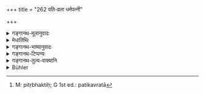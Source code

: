 +++
title = "262 पति-व्रता धर्मपत्नी"

+++

<details><summary>गङ्गानथ-मूलानुवादः</summary>

The lawful wife, devoted to her husband and intent upon the worshipping of the Pitṛs, should, if desirous of a son, eat in the proper manner, the middlemost ball.—(262)
</details>

<details><summary>मेधातिथिः</summary>

आद्यन्तयोः पिण्डयोर् एषा प्रतिपत्तिः । **मध्यमं तु ततः** । तेषां पिण्डानां यो मध्यमः तं **धर्मपत्नी** पुत्रार्थिनी **अद्यात्** । या न कामार्थमूढा । पतिर् एव मया परिचरणीयो मनसापि व्यभिचारो न कर्तव्य इति यस्या नियमः सा **पतिव्रता** पतिक्भक्ता[^४८२] । **पितृपूजने** श्राद्धादिकर्मणि **तत्परा** श्रद्धावती । प्रयत्नेन तदाराधनादौ प्रवर्तते । **संयग् अद्याद्** आचमनादिविधिना नियमेन च ॥ ३.२५२ ॥


[^४८२]:
     M: pitṛbhaktiḥ; G 1st ed.: patikavratā
</details>

<details><summary>गङ्गानथ-भाष्यानुवादः</summary>

The modes of disposal mentioned above apply to the first and the last balls; but the middlemost of the balls the lawful wife, desiring a son, should eat; *i.e*., the wife who has not been married merely for the sake of pleasure.

‘*Devoted to her husband*;’—one who makes it her vow that—‘I shall serve my husband alone, even in my mind I shall never entertain even a thought of faithlessness to him.’

‘*Intent upon*’—with full faith in—‘*the worshipping*’—the *śrāddha* and other rites—‘*of the Pitṛs*.’ That is, she betakes herself with great care to the performance of these.

‘*Should eat in the proper manner*—*i.e*., fully observing the rules regarding the rinsing of the mouth and sipping of.water etc., etc.—(262)
</details>

<details><summary>गङ्गानथ-टिप्पन्यः</summary>

“There are many such magical ceremonies in the Sāmavidhāna and the Ṛgvidhāna”.—Burnell.

This verse is quoted in *Parāśaramādhava* (Ācāra, p. 759) without any comment;—in *Aparārka* (p. 550);—in *Śrāddhakriyākaumudī* (p. 215);—and in *Gadādharapaddhati* (Kāla, p. 563).
</details>

<details><summary>गङ्गानथ-तुल्य-वाक्यानि</summary>

**(verses 3.262-263)  
**

*Viṣṇudharmottara* (Parāśaramādhava, p. 760).—‘At Tīrthas the halls
shall he thrown into the water.’

*Gobhila* (4.3.27).—‘The wife, desiring a son, should eat the middlemost
ball, pronouncing the mantra—*ādhatta pitaro garbhan*.’

*Laghu-Āśvalāyana* (83.23).—‘One who desires a son should make his wife
eat the middlemost hall, with the mantra *ādhatta*, etc., whereupon she hears a male child.’

*Bṛhaspati* (Caturvargacintāmaṇi-Śrāddba, p. 1506).—\[Reproduces Manu,
262 and 263.)

*Devala* (Do.).—‘From among the balls, the wife desiring a son shall eat
the middlemost; and through the favour of the Pitṛs, she obtains a son endowed with all good qualities.’

*Vāyupurāṇa* (Parāśaramādhava, p. 758).—‘Desiring progeny, he shall give
the middle hall to his wife.’

*Bṛhaspati* (Do., p. 759).—‘If the wife happen to be elsewhere, or ill
or with child, the hall may be eaten by an old bull or a goat.’

*Āpastamba* (Do.)—‘If the wife is elsewhere,...the ball should be thrown
into the sky.’

*Devala* (Do.).—‘The rites being completed, the ball may be eaten by the
Brāhmaṇa or the fire, the goat or the bull; or it may be thrown into water.’
</details>

<details><summary>Bühler</summary>

262	The (sacrificer's) first wife, who is faithful and intent on the worship of the manes, may eat the middle-most cake, (if she be) desirous of bearing a son.
</details>
